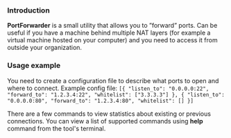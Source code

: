 ### Introduction
**PortForwarder** is a small utility that allows you to ”forward” ports. Can be useful if you have a machine behind multiple NAT layers (for example a virtual machine hosted on your computer) and you need to access it from outside your organization.  

### Usage example
You need to create a configuration file to describe what ports to open and where to connect. 
Example config file:
`[{
		"listen_to": "0.0.0.0:22",
		"forward_to": "1.2.3.4:22",
		"whitelist": ["3.3.3.3"]
	},
	{
		"listen_to": "0.0.0.0:80",
		"forward_to": "1.2.3.4:80",
		"whitelist": []
	}]`
	
There are a few commands to view statistics about existing or previous connections. You can view a list of supported commands using **help** command from the tool's terminal. 
